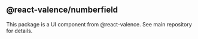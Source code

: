 ## @react-valence/numberfield 

This package is a UI component from @react-valence. See main repository for details.